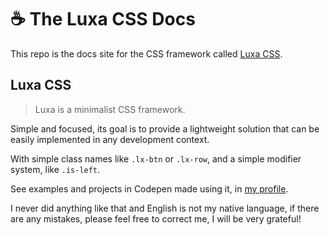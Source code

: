 # :coffee: The Luxa CSS Docs

This repo is the docs site for the CSS framework called [Luxa CSS](https://github.com/luxonauta/luxa).

## Luxa CSS

> Luxa is a minimalist CSS framework.

Simple and focused, its goal is to provide a lightweight solution that can be easily implemented in any development context.

With simple class names like `.lx-btn` or `.lx-row`, and a simple modifier system, like `.is-left`.

See examples and projects in Codepen made using it, in [my profile](https://codepen.io/luxonauta).

I never did anything like that and English is not my native language, if there are any mistakes, please feel free to correct me, I will be very grateful!
